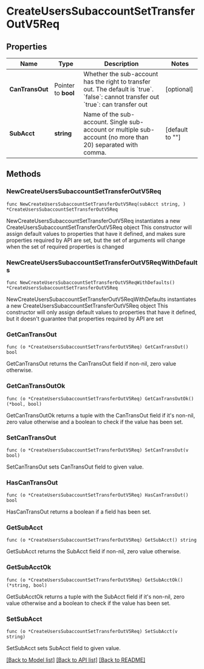 # CreateUsersSubaccountSetTransferOutV5Req

## Properties

Name | Type | Description | Notes
------------ | ------------- | ------------- | -------------
**CanTransOut** | Pointer to **bool** | Whether the sub-account has the right to transfer out. The default is &#x60;true&#x60;.  &#x60;false&#x60;: cannot transfer out   &#x60;true&#x60;: can transfer out | [optional] 
**SubAcct** | **string** | Name of the sub-account. Single sub-account or multiple sub-account (no more than 20) separated with comma. | [default to ""]

## Methods

### NewCreateUsersSubaccountSetTransferOutV5Req

`func NewCreateUsersSubaccountSetTransferOutV5Req(subAcct string, ) *CreateUsersSubaccountSetTransferOutV5Req`

NewCreateUsersSubaccountSetTransferOutV5Req instantiates a new CreateUsersSubaccountSetTransferOutV5Req object
This constructor will assign default values to properties that have it defined,
and makes sure properties required by API are set, but the set of arguments
will change when the set of required properties is changed

### NewCreateUsersSubaccountSetTransferOutV5ReqWithDefaults

`func NewCreateUsersSubaccountSetTransferOutV5ReqWithDefaults() *CreateUsersSubaccountSetTransferOutV5Req`

NewCreateUsersSubaccountSetTransferOutV5ReqWithDefaults instantiates a new CreateUsersSubaccountSetTransferOutV5Req object
This constructor will only assign default values to properties that have it defined,
but it doesn't guarantee that properties required by API are set

### GetCanTransOut

`func (o *CreateUsersSubaccountSetTransferOutV5Req) GetCanTransOut() bool`

GetCanTransOut returns the CanTransOut field if non-nil, zero value otherwise.

### GetCanTransOutOk

`func (o *CreateUsersSubaccountSetTransferOutV5Req) GetCanTransOutOk() (*bool, bool)`

GetCanTransOutOk returns a tuple with the CanTransOut field if it's non-nil, zero value otherwise
and a boolean to check if the value has been set.

### SetCanTransOut

`func (o *CreateUsersSubaccountSetTransferOutV5Req) SetCanTransOut(v bool)`

SetCanTransOut sets CanTransOut field to given value.

### HasCanTransOut

`func (o *CreateUsersSubaccountSetTransferOutV5Req) HasCanTransOut() bool`

HasCanTransOut returns a boolean if a field has been set.

### GetSubAcct

`func (o *CreateUsersSubaccountSetTransferOutV5Req) GetSubAcct() string`

GetSubAcct returns the SubAcct field if non-nil, zero value otherwise.

### GetSubAcctOk

`func (o *CreateUsersSubaccountSetTransferOutV5Req) GetSubAcctOk() (*string, bool)`

GetSubAcctOk returns a tuple with the SubAcct field if it's non-nil, zero value otherwise
and a boolean to check if the value has been set.

### SetSubAcct

`func (o *CreateUsersSubaccountSetTransferOutV5Req) SetSubAcct(v string)`

SetSubAcct sets SubAcct field to given value.



[[Back to Model list]](../README.md#documentation-for-models) [[Back to API list]](../README.md#documentation-for-api-endpoints) [[Back to README]](../README.md)


